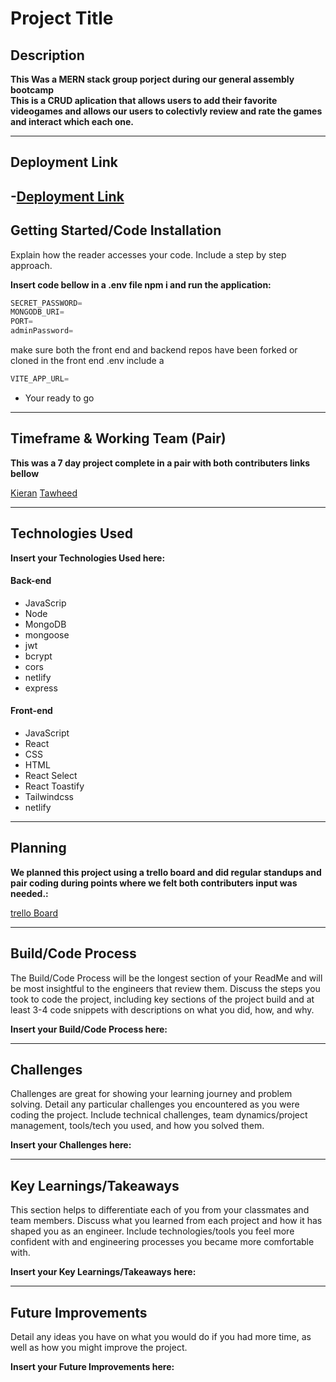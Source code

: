 # Project Title

## Description
**This Was a MERN stack group porject during our general assembly bootcamp<br>This is a CRUD aplication that allows users to add their favorite videogames and allows our users to colectivly review and rate the games and interact which each one.**

---

## Deployment Link

-[Deployment Link](https://joystickipedia.netlify.app/)
---

## Getting Started/Code Installation
Explain how the reader accesses your code. Include a step by step approach.

**Insert code bellow in a .env file npm i and run the application:**
``` js 
SECRET_PASSWORD=
MONGODB_URI=
PORT=
adminPassword=
```
make sure both the front end and backend repos have been forked or cloned 
in the front end .env include a 
``` jsx 
VITE_APP_URL=
```
 - Your ready to go
---

## Timeframe & Working Team (Pair)

**This was a 7 day project complete in a pair with both contributers links bellow**

[Kieran](https://github.com/KizzaThorley)
[Tawheed](https://github.com/TawheedAhmed28)

---

## Technologies Used

**Insert your Technologies Used here:**

#### Back-end
- JavaScrip
- Node
- MongoDB
- mongoose 
- jwt
- bcrypt
- cors
- netlify
- express 

#### Front-end
- JavaScript
- React
- CSS
- HTML
- React Select
- React Toastify
- Tailwindcss
- netlify 

---

## Planning
**We planned this project using a trello board and did regular standups and pair coding during points where we felt both contributers input was needed.:**

[trello Board](https://trello.com/b/3e8WFnCV/tawheed-kieran-project-3)


---

## Build/Code Process
The Build/Code Process will be the longest section of your ReadMe and will be most insightful to the engineers that review them. Discuss the steps you took to code the project, including key sections of the project build and at least 3-4 code snippets with descriptions on what you did, how, and why.

**Insert your Build/Code Process here:**

---

## Challenges
Challenges are great for showing your learning journey and problem solving. Detail any particular challenges you encountered as you were coding the project. Include technical challenges, team dynamics/project management, tools/tech you used, and how you solved them.

**Insert your Challenges here:**

---

## Key Learnings/Takeaways
This section helps to differentiate each of you from your classmates and team members. Discuss what you learned from each project and how it has shaped you as an engineer. Include technologies/tools you feel more confident with and engineering processes you became more comfortable with.

**Insert your Key Learnings/Takeaways here:**

---
## Future Improvements
Detail any ideas you have on what you would do if you had more time, as well as how you might improve the project.

**Insert your Future Improvements here:**

